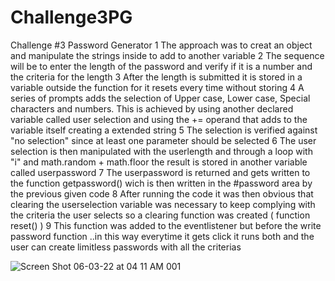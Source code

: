 # Challenge3PG
Challenge #3 Password Generator
1 The approach was to creat an object and manipulate the strings inside to add to another variable
2 The sequence will be to enter the length of the password and verify if it is a number and the criteria for the length
3 After the length is submitted it is stored in a variable outside the function for it resets every time without storing
4 A series of prompts adds the selection of Upper case, Lower case, Special characters and numbers. This is achieved by using another declared variable called user selection and using the += operand that adds to the variable itself creating a extended string 
5 The selection is verified against "no selection" since at least one parameter should be selected
6 The user selection is then manipulated with the userlength and through a loop with "i" and math.random + math.floor the result is stored in another variable called userpassword
7 The userpassword is returned and gets written to the function getpassword() wich is then written in the #password area by the previous given code
8 After running the code it was then obvious that clearing the userselection variable was necessary to keep complying with the criteria the user selects so a clearing function was created ( function reset() )
9 This function was added to the eventlistener but before the write password function ..in this way everytime it gets click it runs both and the user can create limitless passwords with all the criterias 

![Screen Shot 06-03-22 at 04 11 AM 001](https://user-images.githubusercontent.com/103231213/171698150-75ddd633-9170-4f87-ae84-6a8dd12c3293.PNG)





